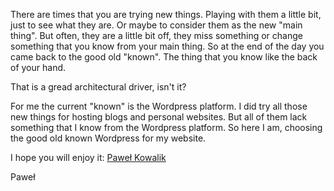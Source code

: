 There are times that you are trying new things. Playing with them a little
bit, just to see what they are. Or maybe to consider them as the new "main
thing". But often, they are a little bit off, they miss something or change
something that you know from your main thing. So at the end of the day you
came back to the good old "known". The thing that you know like the back of
your hand.

That is a gread architectural driver, isn't it?

For me the current "known" is the Wordpress platform. I did try all those
new things for hosting blogs and personal websites. But all of them lack
something that I know from the Wordpress platform. So here I am,
choosing the good old known Wordpress for my website.

I hope you will enjoy it: [Paweł Kowalik](https://www.pawelkowalik.com/)

Paweł
